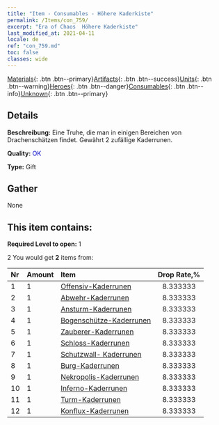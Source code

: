 ```yaml
---
title: "Item - Consumables - Höhere Kaderkiste"
permalink: /Items/con_759/
excerpt: "Era of Chaos  Höhere Kaderkiste"
last_modified_at: 2021-04-11
locale: de
ref: "con_759.md"
toc: false
classes: wide
---
```

 [Materials](/de/Items/){: .btn .btn--primary}[Artifacts](/de/Items/Artifacts/){: .btn .btn--success}[Units](/de/Items/Units/){: .btn .btn--warning}[Heroes](/de/Items/Heroes/){: .btn .btn--danger}[Consumables](/de/Items/Consumables/){: .btn .btn--info}[Unknown](/de/Items/Unknown/){: .btn .btn--primary}

## Details
 **Beschreibung:** Eine Truhe, die man in einigen Bereichen von Drachenschätzen findet. Gewährt 2 zufällige Kaderrunen.

 **Quality:** <span style="color: #0000CD">OK</span>

 **Type:** Gift

## Gather

  None

## This item contains:

 **Required Level to open:** 1

 2 You would get **2** items  from:

  | Nr | Amount |     Item    | Drop Rate,% |
  |:---|:-------|:------------|:---------:|
  | 1 | 1 | [Offensiv-Kaderrunen](/de/Items/con_734/) | 8.333333 | 
  | 2 | 1 | [Abwehr-Kaderrunen](/de/Items/con_739/) | 8.333333 | 
  | 3 | 1 | [Ansturm-Kaderrunen](/de/Items/con_741/) | 8.333333 | 
  | 4 | 1 | [Bogenschütze-Kaderrunen](/de/Items/con_742/) | 8.333333 | 
  | 5 | 1 | [Zauberer-Kaderrunen](/de/Items/con_746/) | 8.333333 | 
  | 6 | 1 | [Schloss-Kaderrunen](/de/Items/con_752/) | 8.333333 | 
  | 7 | 1 | [Schutzwall- Kaderrunen](/de/Items/con_753/) | 8.333333 | 
  | 8 | 1 | [Burg-Kaderrunen](/de/Items/con_754/) | 8.333333 | 
  | 9 | 1 | [Nekropolis-Kaderrunen](/de/Items/con_755/) | 8.333333 | 
  | 10 | 1 | [Inferno-Kaderrunen](/de/Items/con_777/) | 8.333333 | 
  | 11 | 1 | [Turm-Kaderrunen](/de/Items/con_785/) | 8.333333 | 
  | 12 | 1 | [Konflux-Kaderrunen](/de/Items/con_791/) | 8.333333 | 
